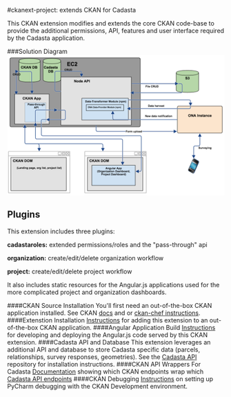 #ckanext-project: extends CKAN for Cadasta

This CKAN extension modifies and extends the core CKAN code-base to provide the additional permissions, API, features and user interface required by the Cadasta application.

###Solution Diagram
![image](https://github.com/Cadasta/ckanext-project/blob/master/solution-diagram.png)

## Plugins
This extension includes three plugins:   

**cadastaroles:** extended permissions/roles and the "pass-through" api

**organization:** create/edit/delete organization workflow

**project:** create/edit/delete project workflow

It also includes static resources for the Angular.js applications used for the more complicated project and organization dashboards.

####CKAN Source Installation
You'll first need an out-of-the-box CKAN application installed.  See CKAN [docs](http://docs.ckan.org/en/latest/maintaining/installing/install-from-source.html) and or [ckan-chef instructions](https://github.com/Cadasta/ckanext-project/blob/master/ckan-chef-installation.md).
####Extenstion Installation
[Instructions](./docs/extension-installation.md) for adding this extension to an out-of-the-box CKAN application.
####Angular Application Build
[Instructions](./docs/cadasta-angular-readme.md) for developing and deploying the Angular.js code served by this CKAN extension.
####Cadasta API and Database
This extension leverages an additional API and database to store Cadasta specific data (parcels, relationships, survey responses, geometries).  See the [Cadasta API](https://github.com/Cadasta/cadasta-api/blob/master/README.md) repository for installation instructions.
####CKAN API Wrappers For Cadasta
[Documentation](./docs/ckan-cadasta-wrapped-endpoints.md) showing which CKAN endpoints wrap which [Cadasta API endpoints](https://github.com/Cadasta/cadasta-api/blob/master/README.md)
####CKAN Debugging
[Instructions](./docs/ckan-debugging-guide.md) on setting up PyCharm debugging with the CKAN Development environment.
